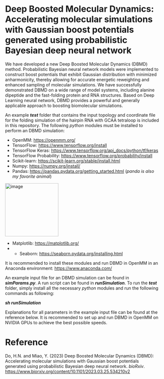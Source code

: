 # Deep Boosted Molecular Dynamics: Accelerating molecular simulations with Gaussian boost potentials generated using probabilistic Bayesian deep neural network
We have developed a new Deep Boosted Molecular Dynamics (DBMD) method. Probabilistic Bayesian neural network models were implemented to construct boost potentials that exhibit Gaussian distribution with minimized anharmonicity, thereby allowing for accurate energetic reweighting and enhanced sampling of molecular simulations. We have successfully demonstrated DBMD on a wide range of model systems, including alanine dipeptide and the fast-folding protein and RNA structures. Based on Deep Learning neural network, DBMD provides a powerful and generally applicable approach to boosting biomolecular simulations.

An example ***test*** folder that contains the input topology and coordinate file for the folding simulation of the hairpin RNA with GCAA tetraloop is included in this repository. The following *python* modules must be installed to perform an DBMD simulation:
* OpenMM: https://openmm.org/
* TensorFlow: https://www.tensorflow.org/install
* TensorFlow Keras: https://www.tensorflow.org/api_docs/python/tf/keras
* TensorFlow Probability: https://www.tensorflow.org/probability/install
* Scikit-learn: https://scikit-learn.org/stable/install.html
* Numpy: https://numpy.org/install/
* Pandas: https://pandas.pydata.org/getting_started.html (*panda is also my favorite animal*)

<img width="174" alt="image" src="https://user-images.githubusercontent.com/57517329/232138322-8b7856bc-6060-4133-8c4f-41af00333c55.png">

* Matplotlib: https://matplotlib.org/
* * Seaborn: https://seaborn.pydata.org/installing.html

It is recommended to install these modules and run DBMD in OpenMM in an Anaconda environment: https://www.anaconda.com/

An example input file for an DBMD simulation can be found in ***simParams.py***. A run script can be found in ***runSimulation***. To run the ***test*** folder, simply install all the necessary *python* modules and run the following commands as following:

***sh runSimulation***

Explanations for all parameters in the example input file can be found at the reference below. It is recommended to set up and run DBMD in OpenMM on NVIDIA GPUs to achieve the best possible speeds.

# Reference
Do, H.N. and Miao, Y. (2023) Deep Boosted Molecular Dynamics (DBMD): Accelerating molecular simulations with Gaussian boost potentials generated using probabilistic Bayesian deep neural network. *bioRxiv*. https://www.biorxiv.org/content/10.1101/2023.03.25.534210v2
